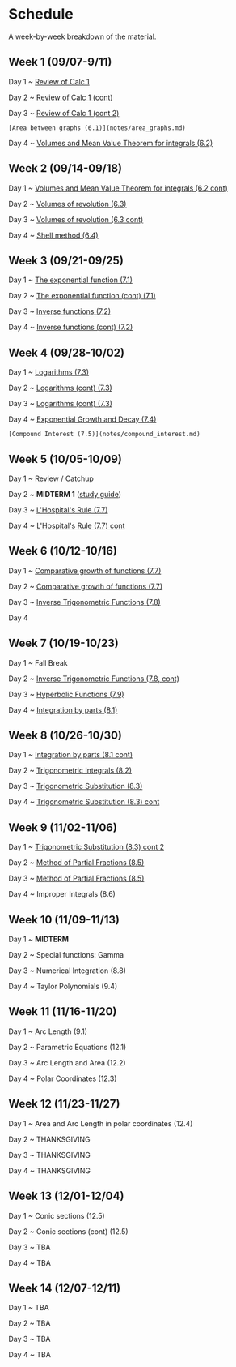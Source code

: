 # Schedule

A week-by-week breakdown of the material.

## Week  1 (09/07-9/11)

Day 1
  ~ [Review of Calc 1](notes/calc1_review.md)

Day 2
  ~ [Review of Calc 1 (cont)](notes/calc1_review.md)


Day 3
  ~ [Review of Calc 1 (cont 2)](notes/calc1_review.md)

    [Area between graphs (6.1)](notes/area_graphs.md)

Day 4
  ~ [Volumes and Mean Value Theorem for integrals (6.2)](notes/volumes.md)


## Week  2 (09/14-09/18)

Day 1
  ~ [Volumes and Mean Value Theorem for integrals (6.2 cont)](notes/volumes.md)


Day 2
  ~ [Volumes of revolution (6.3)](notes/volumes_revolution.md)


Day 3
  ~ [Volumes of revolution (6.3 cont)](notes/volumes_revolution.md)

Day 4
  ~ [Shell method (6.4)](notes/volumes_shell.md)

## Week  3 (09/21-09/25)

Day 1
  ~ [The exponential function (7.1)](notes/exponential.md)

Day 2
  ~ [The exponential function (cont) (7.1)](notes/exponential.md)

Day 3
  ~ [Inverse functions (7.2)](notes/inverse_functions.md)

Day 4
  ~ [Inverse functions (cont) (7.2)](notes/inverse_functions.md)

## Week  4 (09/28-10/02)

Day 1
  ~ [Logarithms (7.3)](notes/logarithms.md)

Day 2
  ~ [Logarithms (cont) (7.3)](notes/logarithms.md)

Day 3
  ~ [Logarithms (cont) (7.3)](notes/logarithms.md)

Day 4
  ~ [Exponential Growth and Decay (7.4)](notes/exponential_growth.md)

    [Compound Interest (7.5)](notes/compound_interest.md)

## Week  5 (10/05-10/09)

Day 1
  ~ Review / Catchup

Day 2
  ~ **MIDTERM 1** ([study guide](notes/midterm1_study_guide.md))

Day 3
  ~ [L'Hospital's Rule (7.7)](notes/lhopital.md)

Day 4
  ~ [L'Hospital's Rule (7.7) cont](notes/lhopital.md)

## Week  6 (10/12-10/16)

Day 1
  ~ [Comparative growth of functions (7.7)](notes/growth.md)

Day 2
  ~ [Comparative growth of functions (7.7)](notes/growth.md)

Day 3
  ~ [Inverse Trigonometric Functions (7.8)](notes/inverse_trig.md)

Day 4

## Week  7 (10/19-10/23)

Day 1
  ~ Fall Break

Day 2
  ~ [Inverse Trigonometric Functions (7.8, cont)](notes/inverse_trig.md)

Day 3
  ~ [Hyperbolic Functions (7.9)](notes/hyperbolic.md)

Day 4
  ~ [Integration by parts (8.1)](notes/integration_parts.md)

## Week  8 (10/26-10/30)

Day 1
  ~ [Integration by parts (8.1 cont)](notes/integration_parts.md)

Day 2
  ~ [Trigonometric Integrals (8.2)](notes/integrals_trig.md)

Day 3
  ~ [Trigonometric Substitution (8.3)](notes/integrals_trig_subst.md)

Day 4
  ~ [Trigonometric Substitution (8.3) cont](notes/integrals_trig_subst.md)

## Week  9 (11/02-11/06)

Day 1
  ~ [Trigonometric Substitution (8.3) cont 2](notes/integrals_trig_subst.md)

Day 2
  ~ [Method of Partial Fractions (8.5)](notes/integrals_partial.md)

Day 3
  ~ [Method of Partial Fractions (8.5)](notes/integrals_partial.md)

Day 4
  ~ Improper Integrals (8.6)

## Week 10 (11/09-11/13)

Day 1
  ~ **MIDTERM**

Day 2
  ~ Special functions: Gamma

Day 3
  ~ Numerical Integration (8.8)

Day 4
  ~ Taylor Polynomials (9.4)

## Week 11 (11/16-11/20)

Day 1
  ~ Arc Length (9.1)

Day 2
  ~ Parametric Equations (12.1)

Day 3
  ~ Arc Length and Area (12.2)

Day 4
  ~ Polar Coordinates (12.3)

## Week 12 (11/23-11/27)

Day 1
  ~ Area and Arc Length in polar coordinates (12.4)

Day 2
  ~ THANKSGIVING

Day 3
  ~ THANKSGIVING

Day 4
  ~ THANKSGIVING


## Week 13 (12/01-12/04)

Day 1
  ~ Conic sections (12.5)

Day 2
  ~ Conic sections (cont) (12.5)

Day 3
  ~ TBA

Day 4
  ~ TBA

## Week 14 (12/07-12/11)

Day 1
  ~ TBA

Day 2
  ~ TBA

Day 3
  ~ TBA

Day 4
  ~ TBA
